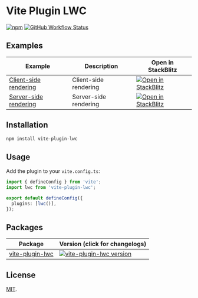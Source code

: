 # Vite Plugin LWC

[![npm](https://img.shields.io/npm/v/vite-plugin-lwc.svg)](https://www.npmjs.com/package/vite-plugin-lwc)
[![GitHub Workflow Status](https://img.shields.io/github/actions/workflow/status/cardoso/vite-plugin-lwc/cr.yml)](https://github.com/cardoso/vite-plugin-lwc/actions/workflows/cr.yml)

## Examples
| Example | Description | Open in StackBlitz |
| ------- | ----------- | ------------------- |
| [Client-side rendering](examples/csr) | Client-side rendering | [![Open in StackBlitz](https://developer.stackblitz.com/img/open_in_stackblitz_small.svg)](https://stackblitz.com/github/cardoso/vite-plugin-lwc/tree/main/examples/csr?file=src%2Fmodules%2Fc%2Fapp%2Fapp.html) |
| [Server-side rendering](examples/ssr) | Server-side rendering | [![Open in StackBlitz](https://developer.stackblitz.com/img/open_in_stackblitz_small.svg)](https://stackblitz.com/github/cardoso/vite-plugin-lwc/tree/main/examples/ssr?file=src%2Fmodules%2Fc%2Fapp%2Fapp.html) |

## Installation

```bash
npm install vite-plugin-lwc
```

## Usage

Add the plugin to your `vite.config.ts`:

```ts
import { defineConfig } from 'vite';
import lwc from 'vite-plugin-lwc';

export default defineConfig({
  plugins: [lwc()],
});
```

## Packages

| Package                                       | Version (click for changelogs)                                                                                                 |
| --------------------------------------------- | :----------------------------------------------------------------------------------------------------------------------------- |
| [vite-plugin-lwc](packages/vite-plugin-lwc) | [![vite-plugin-lwc version](https://img.shields.io/npm/v/vite-plugin-lwc.svg?label=%20)](packages/vite-plugin-lwc/CHANGELOG.md) |

## License

[MIT](LICENSE).
